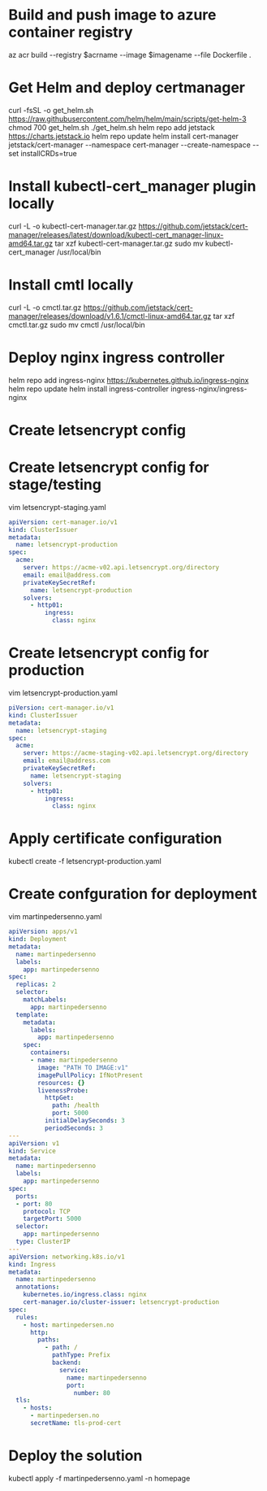 
# Build and push image to azure container registry
az acr build --registry $acrname --image $imagename --file Dockerfile .

# Get Helm and deploy certmanager
curl -fsSL -o get_helm.sh https://raw.githubusercontent.com/helm/helm/main/scripts/get-helm-3
chmod 700 get_helm.sh
./get_helm.sh
helm repo add jetstack https://charts.jetstack.io
helm repo update
helm install cert-manager jetstack/cert-manager --namespace cert-manager --create-namespace --set installCRDs=true

# Install kubectl-cert_manager plugin locally
curl -L -o kubectl-cert-manager.tar.gz https://github.com/jetstack/cert-manager/releases/latest/download/kubectl-cert_manager-linux-amd64.tar.gz
tar xzf kubectl-cert-manager.tar.gz
sudo mv kubectl-cert_manager /usr/local/bin

# Install cmtl locally
curl -L -o cmctl.tar.gz https://github.com/jetstack/cert-manager/releases/download/v1.6.1/cmctl-linux-amd64.tar.gz
tar xzf cmctl.tar.gz
sudo mv cmctl /usr/local/bin

# Deploy nginx ingress controller
helm repo add ingress-nginx https://kubernetes.github.io/ingress-nginx
helm repo update
helm install ingress-controller ingress-nginx/ingress-nginx

# Create letsencrypt config

# Create letsencrypt config for stage/testing 
vim letsencrypt-staging.yaml
```yaml
apiVersion: cert-manager.io/v1
kind: ClusterIssuer
metadata:
  name: letsencrypt-production
spec:
  acme:
    server: https://acme-v02.api.letsencrypt.org/directory
    email: email@address.com
    privateKeySecretRef:
      name: letsencrypt-production
    solvers:
      - http01:
          ingress:
            class: nginx
```

# Create letsencrypt config for production 
vim letsencrypt-production.yaml
```yaml
piVersion: cert-manager.io/v1
kind: ClusterIssuer
metadata:
  name: letsencrypt-staging
spec:
  acme:
    server: https://acme-staging-v02.api.letsencrypt.org/directory
    email: email@address.com
    privateKeySecretRef:
      name: letsencrypt-staging
    solvers:
      - http01:
          ingress:
            class: nginx
```
# Apply certificate configuration 
kubectl create -f letsencrypt-production.yaml

# Create confguration for deployment
vim martinpedersenno.yaml
```yaml
apiVersion: apps/v1
kind: Deployment
metadata:
  name: martinpedersenno
  labels:
    app: martinpedersenno
spec:
  replicas: 2
  selector:
    matchLabels:
      app: martinpedersenno
  template:
    metadata:
      labels:
        app: martinpedersenno
    spec:
      containers:
      - name: martinpedersenno
        image: "PATH TO IMAGE:v1"
        imagePullPolicy: IfNotPresent
        resources: {}
        livenessProbe:
          httpGet:
            path: /health
            port: 5000
          initialDelaySeconds: 3
          periodSeconds: 3
---
apiVersion: v1
kind: Service
metadata:
  name: martinpedersenno
  labels:
    app: martinpedersenno
spec:
  ports:
  - port: 80
    protocol: TCP
    targetPort: 5000
  selector:
    app: martinpedersenno
  type: ClusterIP
---
apiVersion: networking.k8s.io/v1
kind: Ingress
metadata:
  name: martinpedersenno
  annotations:
    kubernetes.io/ingress.class: nginx
    cert-manager.io/cluster-issuer: letsencrypt-production
spec:
  rules:
    - host: martinpedersen.no
      http:
        paths:
          - path: /
            pathType: Prefix
            backend:
              service:
                name: martinpedersenno
                port:
                  number: 80
  tls:
    - hosts:
      - martinpedersen.no
      secretName: tls-prod-cert
```

# Deploy the solution
kubectl apply -f martinpedersenno.yaml -n homepage

